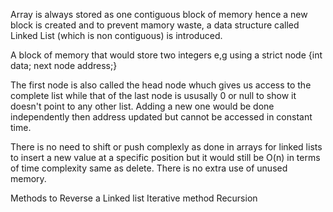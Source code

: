 Array is always stored as one contiguous block of memory hence a new block is created and to prevent mamory waste, a data structure called Linked List (which is non contiguous) is introduced.

A block of memory that would store two integers e,g using a strict node {int data;
next node address;}

The first node is also called the head node whuch gives us access to the complete list while that of the last node is ususally 0 or null to show it doesn't point to any other list. Adding a new one would be done independently then address updated but cannot be accessed in constant time.

There is no need to shift or push complexly as done in arrays for linked lists to insert a new value at a specific position but it would still be O(n) in terms of time complexity same as delete. There is no extra use of unused memory.


Methods to Reverse a Linked list
Iterative method
Recursion